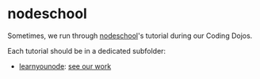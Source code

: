 # nodeschool

Sometimes, we run through [nodeschool](http://nodeschool.io)'s tutorial during our Coding Dojos.

Each tutorial should be in a dedicated subfolder:
* [learnyounode](https://github.com/rvagg/learnyounode): [see our work](https://github.com/coding-dojo-wlg/nodeschool/tree/master/learnyounode)
